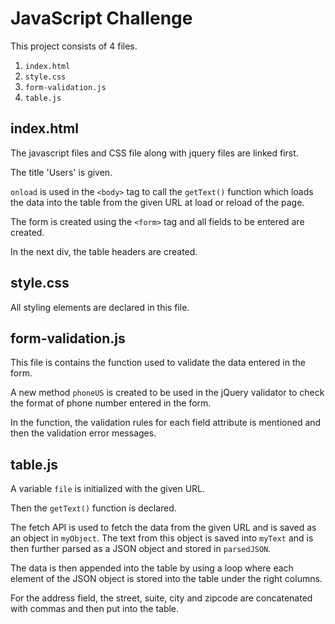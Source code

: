 # JavaScript Challenge

This project consists of 4 files. 

1. `index.html`
2. `style.css`
3. `form-validation.js`
4. `table.js`

## index.html

The javascript files and CSS file along with jquery files are linked first.

The title 'Users' is given.

`onload` is used in the `<body>` tag to call the `getText()` function which loads the data into the table from the given URL at load or reload of the page.

The form is created using the `<form>` tag and all fields to be entered are created.

In the next div, the table headers are created.

## style.css

All styling elements are declared in this file.

## form-validation.js

This file is contains the function used to validate the data entered in the form.

A new method `phoneUS` is created to be used in the jQuery validator to check the format of phone number entered in the form. 

In the function, the validation rules for each field attribute is mentioned and then the validation error messages.

## table.js

A variable `file` is initialized with the given URL. 

Then the `getText()` function is declared.

The fetch API is used to fetch the data from the given URL and is saved as an object in `myObject`. The text from this object is saved into `myText` and is then further parsed as a JSON object and stored in `parsedJSON`.

The data is then appended into the table by using a loop where each element of the JSON object is stored into the table under the right columns.

For the address field, the street, suite, city and zipcode are concatenated with commas and then put into the table.
